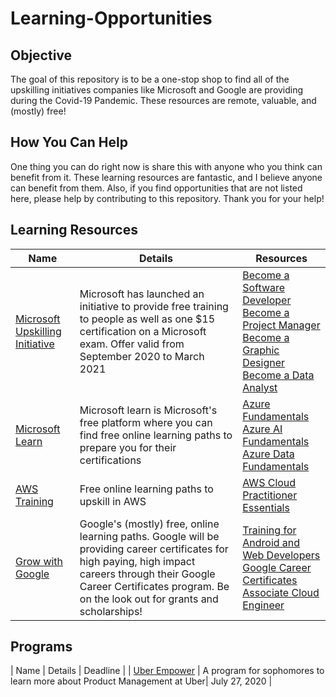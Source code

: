# Learning-Opportunities

## Objective
The goal of this repository is to be a one-stop shop to find all of the upskilling initiatives companies like Microsoft and Google are providing during the Covid-19 Pandemic. These resources are remote, valuable, and (mostly) free!

## How You Can Help
One thing you can do right now is share this with anyone who you think can benefit from it. These learning resources are fantastic, and I believe anyone can benefit from them. Also, if you find opportunities that are not listed here, please help by contributing to this repository. Thank you for your help!

## Learning Resources
| Name | Details | Resources |
|-|-|-|
| [Microsoft Upskilling Initiative](https://opportunity.linkedin.com/en-us) | Microsoft has launched an initiative to provide free training to people as well as one $15 certification on a Microsoft exam. Offer valid from September 2020 to March 2021 | [Become a Software Developer](https://www.linkedin.com/learning/paths/become-a-software-developer?u=67682169) <br> [Become a Project Manager](https://www.linkedin.com/learning/paths/become-a-project-manager?u=67682169) <br> [Become a Graphic Designer](https://www.linkedin.com/learning/paths/become-a-graphic-designer?u=67682169) <br> [Become a Data Analyst](https://www.linkedin.com/learning/paths/become-a-data-analyst?u=67682169) |
| [Microsoft Learn](https://docs.microsoft.com/en-us/learn/) | Microsoft learn is Microsoft's free platform where you can find free online learning paths to prepare you for their certifications | [Azure Fundamentals](https://docs.microsoft.com/en-us/learn/paths/azure-fundamentals/) <br> [Azure AI Fundamentals](https://docs.microsoft.com/en-us/learn/certifications/azure-ai-fundamentals) <br> [Azure Data Fundamentals](https://docs.microsoft.com/en-us/learn/certifications/exams/dp-900) |
| [AWS Training](https://www.aws.training/) | Free online learning paths to upskill in AWS | [AWS Cloud Practitioner Essentials](https://www.aws.training/Details/Curriculum?id=27076)|
| [Grow with Google](https://grow.google/) | Google's (mostly) free, online learning paths. Google will be providing career certificates for high paying, high impact careers through their Google Career Certificates program. Be on the look out for grants and scholarships! | [Training for Android and Web Developers](https://developers.google.com/training/) <br> [Google Career Certificates](https://grow.google/certificates/) <br> [Associate Cloud Engineer](https://cloud.google.com/certification/cloud-engineer) |

## Programs
| Name | Details | Deadline |
| [Uber Empower](https://docs.google.com/forms/d/e/1FAIpQLSe8hSQFKTsjNdFiYOHQO6hEg-4iWAY9OaQojYsorl_rN_dafw/viewform) | A program for sophomores to learn more about Product Management at Uber| July 27, 2020 |
